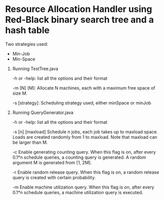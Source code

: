 # Resource Allocation Handler using Red-Black binary search tree and a hash table

Two strategies used:

* Min-Job
* Min-Space


1. Running TestTree.java

    -h or -help: list all the options and their format
    
    -m [N] [M]: Allocate N machines, each with a maximum free space of size M.
    
    -s [strategy]: Scheduling strategy used, either minSpace or minJob
    

2. Running QueryGenerator.java

    -h or -help: list all the options and their format
    
    -s [n] [maxload] Schedule n jobs, each job takes up to maxload space. Loads are created randomly from 1 to maxload. Note that maxload can be larger than M.
    
    -c Enable generating counting query. When this flag is on, after every 0.1*n schedule queries, a counting query is generated. A random argument M is generated from [1, 2M].
    
    -r Enable random release query. When this flag is on, a random release query is created with certain probability.
    
    -m Enable machine utilization query. When this flag is on, after every 0.1*n schedule queries, a machine utilization query is executed.
    
